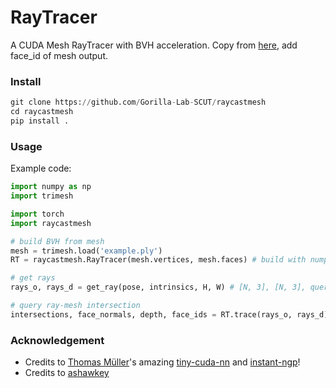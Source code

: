 # RayTracer

A CUDA Mesh RayTracer with BVH acceleration.
Copy from [here](https://github.com/ashawkey/raytracing), add face_id of mesh output.


### Install

```python
git clone https://github.com/Gorilla-Lab-SCUT/raycastmesh
cd raycastmesh
pip install .
```

### Usage

Example code:

```python
import numpy as np
import trimesh

import torch
import raycastmesh

# build BVH from mesh
mesh = trimesh.load('example.ply')
RT = raycastmesh.RayTracer(mesh.vertices, mesh.faces) # build with numpy.ndarray

# get rays
rays_o, rays_d = get_ray(pose, intrinsics, H, W) # [N, 3], [N, 3], query with torch.Tensor (on cuda)

# query ray-mesh intersection
intersections, face_normals, depth, face_ids = RT.trace(rays_o, rays_d) # [N, 3], [N, 3], [N,], [N,]
```

### Acknowledgement

* Credits to [Thomas Müller](https://tom94.net/)'s amazing [tiny-cuda-nn](https://github.com/NVlabs/tiny-cuda-nn) and [instant-ngp](https://github.com/NVlabs/instant-ngp)!
* Credits to [ashawkey](https://github.com/ashawkey/raytracing)